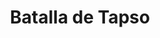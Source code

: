 ﻿---
title: "Batalla de Tapso"
permalink: periodes_114.html
layout: periode
dataInici: -46
sidebar: periodes
pares:
  - 61:
    title: "Segunda Guerra Civil"
    dataInici: "(-49)"
    dataFi: "(-45)"

fills:
jocsPrincipals:
jocsEscenaris:
jocsEpoca:
  - title: "The Great Battles of Julius Caesar"
    bggId: 5833
    escenari: "Thapsus"
    dataInici: 
    dataFi: 

jocsEpocaEscenaris:
---
